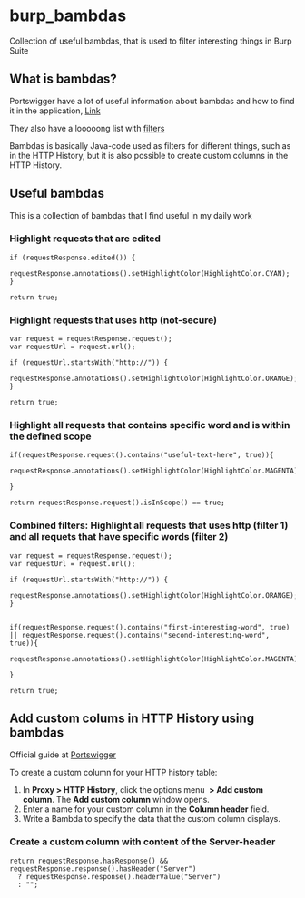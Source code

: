 # burp_bambdas
Collection of useful bambdas, that is used to filter interesting things in Burp Suite


## What is bambdas?
Portswigger have a lot of useful information about bambdas and how to find it in the application, [Link](https://portswigger.net/burp/documentation/desktop/tools/proxy/http-history/bambdas)

They also have a looooong list with [filters](https://github.com/PortSwigger/bambdas/tree/main/Filter/Proxy/HTTP) 

Bambdas is basically Java-code used as filters for different things, such as in the HTTP History, but it is also possible to create custom columns in the HTTP History. 

## Useful bambdas
This is a collection of bambdas that I find useful in my daily work

### Highlight requests that are edited
```
if (requestResponse.edited()) {
     requestResponse.annotations().setHighlightColor(HighlightColor.CYAN);
}

return true;
```

### Highlight requests that uses http (not-secure)
```
var request = requestResponse.request();
var requestUrl = request.url();

if (requestUrl.startsWith("http://")) {
	requestResponse.annotations().setHighlightColor(HighlightColor.ORANGE);
}

return true;
```

### Highlight all requests that contains specific word and is within the defined scope 
```
if(requestResponse.request().contains("useful-text-here", true)){
 requestResponse.annotations().setHighlightColor(HighlightColor.MAGENTA);   
    
}

return requestResponse.request().isInScope() == true;
```

### Combined filters: Highlight all requests that uses http (filter 1) and all requets that have specific words (filter 2)
```
var request = requestResponse.request();
var requestUrl = request.url();

if (requestUrl.startsWith("http://")) {
	requestResponse.annotations().setHighlightColor(HighlightColor.ORANGE);
}


if(requestResponse.request().contains("first-interesting-word", true) || requestResponse.request().contains("second-interesting-word", true)){
 requestResponse.annotations().setHighlightColor(HighlightColor.MAGENTA);   
    
}

return true;
```


## Add custom colums in HTTP History using bambdas
Official guide at [Portswigger](https://portswigger.net/burp/documentation/desktop/tools/proxy/http-history#adding-a-custom-column)

To create a custom column for your HTTP history table:

1. In **Proxy > HTTP History**, click the options menu  **> Add custom column**. The **Add custom column** window opens.
2. Enter a name for your custom column in the **Column header** field.
3. Write a Bambda to specify the data that the custom column displays.

### Create a custom column with content of the Server-header
```
return requestResponse.hasResponse() && requestResponse.response().hasHeader("Server")
  ? requestResponse.response().headerValue("Server")
  : "";
```
